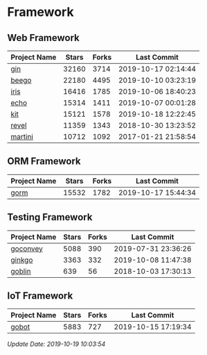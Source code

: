 # Framework

## Web Framework

| Project Name | Stars | Forks | Last Commit |
| ------------ | ----- | ----- | ----------- |
| [gin](https://github.com/gin-gonic/gin) | 32160 | 3714 | 2019-10-17 02:14:44 |
| [beego](https://github.com/astaxie/beego) | 22180 | 4495 | 2019-10-10 03:23:19 |
| [iris](https://github.com/kataras/iris) | 16416 | 1785 | 2019-10-06 18:40:23 |
| [echo](https://github.com/labstack/echo) | 15314 | 1411 | 2019-10-07 00:01:28 |
| [kit](https://github.com/go-kit/kit) | 15121 | 1578 | 2019-10-18 12:22:45 |
| [revel](https://github.com/revel/revel) | 11359 | 1343 | 2018-10-30 13:23:52 |
| [martini](https://github.com/go-martini/martini) | 10712 | 1092 | 2017-01-21 21:58:54 |

## ORM Framework

| Project Name | Stars | Forks | Last Commit |
| ------------ | ----- | ----- | ----------- |
| [gorm](https://github.com/jinzhu/gorm) | 15532 | 1782 | 2019-10-17 15:44:34 |

## Testing Framework

| Project Name | Stars | Forks | Last Commit |
| ------------ | ----- | ----- | ----------- |
| [goconvey](https://github.com/smartystreets/goconvey) | 5088 | 390 | 2019-07-31 23:36:26 |
| [ginkgo](https://github.com/onsi/ginkgo) | 3363 | 332 | 2019-10-08 11:47:38 |
| [goblin](https://github.com/franela/goblin) | 639 | 56 | 2018-10-03 17:30:13 |

## IoT Framework

| Project Name | Stars | Forks | Last Commit |
| ------------ | ----- | ----- | ----------- |
| [gobot](https://github.com/hybridgroup/gobot) | 5883 | 727 | 2019-10-15 17:19:34 |

*Update Date: 2019-10-19 10:03:54*